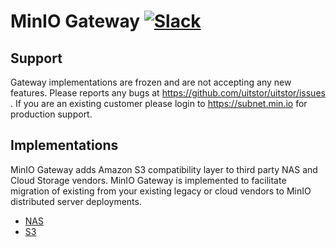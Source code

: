 # MinIO Gateway [![Slack](https://slack.min.io/slack?type=svg)](https://slack.min.io)

## Support

Gateway implementations are frozen and are not accepting any new features. Please reports any bugs at <https://github.com/uitstor/uitstor/issues> . If you are an existing customer please login to <https://subnet.min.io> for production support.

## Implementations

MinIO Gateway adds Amazon S3 compatibility layer to third party NAS and Cloud Storage vendors. MinIO Gateway is implemented to facilitate migration of existing from your existing legacy or cloud vendors to MinIO distributed server deployments.

- [NAS](https://github.com/uitstor/uitstor/blob/master/docs/gateway/nas.md)
- [S3](https://github.com/uitstor/uitstor/blob/master/docs/gateway/s3.md)
